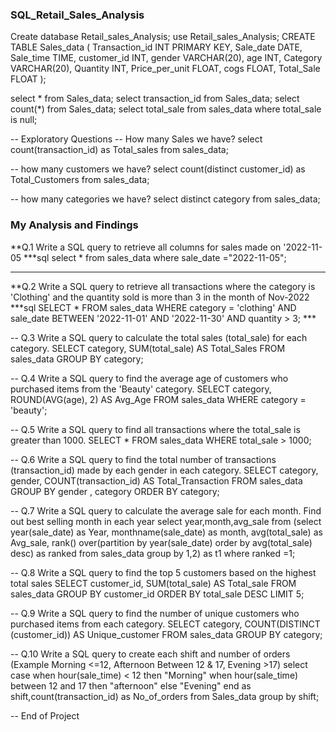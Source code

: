 ### SQL_Retail_Sales_Analysis

Create database Retail_sales_Analysis;
use Retail_sales_Analysis;
CREATE TABLE Sales_data (
    Transaction_id INT PRIMARY KEY,
    Sale_date DATE,
    Sale_time TIME,
    customer_id INT,
    gender VARCHAR(20),
    age INT,
    Category VARCHAR(20),
    Quantity INT,
    Price_per_unit FLOAT,
    cogs FLOAT,
    Total_Sale FLOAT
); 

select * from Sales_data;
select transaction_id from Sales_data;
select count(*) from Sales_data;
select total_sale from sales_data where total_sale is null;

-- Exploratory Questions
-- How many Sales we have?
select count(transaction_id) as Total_sales from sales_data;

-- how many customers we have?
select count(distinct customer_id) as Total_Customers from sales_data;

-- how many categories we have?
select distinct category from sales_data;


### My Analysis and Findings
**Q.1 Write a SQL query to retrieve all columns for sales made on '2022-11-05
***sql
select * from sales_data where sale_date ="2022-11-05";
***

**Q.2 Write a SQL query to retrieve all transactions where the category is 'Clothing' and the quantity sold is more than 3 in the month of Nov-2022
***sql
SELECT 
    *
FROM
    sales_data
WHERE
    category = 'clothing'
        AND sale_date BETWEEN '2022-11-01' AND '2022-11-30'
        AND quantity > 3;
	***
        
-- Q.3 Write a SQL query to calculate the total sales (total_sale) for each category.
SELECT 
    category, SUM(total_sale) AS Total_Sales
FROM
    sales_data
GROUP BY category;


-- Q.4 Write a SQL query to find the average age of customers who purchased items from the 'Beauty' category.
SELECT 
    category, ROUND(AVG(age), 2) AS Avg_Age
FROM
    sales_data
WHERE
    category = 'beauty';

-- Q.5 Write a SQL query to find all transactions where the total_sale is greater than 1000.
SELECT 
    *
FROM
    sales_data
WHERE
    total_sale > 1000;

-- Q.6 Write a SQL query to find the total number of transactions (transaction_id) made by each gender in each category.
SELECT 
    category, gender, COUNT(transaction_id) AS Total_Transaction
FROM
    sales_data
GROUP BY gender , category
ORDER BY category;

-- Q.7 Write a SQL query to calculate the average sale for each month. Find out best selling month in each year
select year,month,avg_sale from (select year(sale_date) as Year,
		monthname(sale_date) as month,
			avg(total_sale) as Avg_sale,
			rank() over(partition by year(sale_date) order by avg(total_sale) desc) as ranked 
				from sales_data group by 1,2) as t1 where ranked =1;

-- Q.8 Write a SQL query to find the top 5 customers based on the highest total sales 
SELECT 
    customer_id, SUM(total_sale) AS Total_sale
FROM
    sales_data
GROUP BY customer_id
ORDER BY total_sale DESC
LIMIT 5;

-- Q.9 Write a SQL query to find the number of unique customers who purchased items from each category.
SELECT 
    category, COUNT(DISTINCT (customer_id)) AS Unique_customer
FROM
    sales_data
GROUP BY category;

-- Q.10 Write a SQL query to create each shift and number of orders (Example Morning <=12, Afternoon Between 12 & 17, Evening >17)
select 
case 
when hour(sale_time) < 12 then "Morning"
when hour(sale_time) between 12 and 17 then "afternoon"
else "Evening"
end as shift,count(transaction_id) as No_of_orders
from Sales_data group by shift;

-- End of Project
